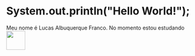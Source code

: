 #   System.out.println("Hello World!");

Meu nome é Lucas Albuquerque Franco. No momento estou estudando 
<img src="https://www.ifpe.edu.br/campus/palmares/noticias/divulgado-resultado-do-curso-de-extensao-em-java/javalogo.png/@@images/69c46ffa-cc8a-402e-89b3-c8ac41c96431.png" width="50" height="50"></img>

